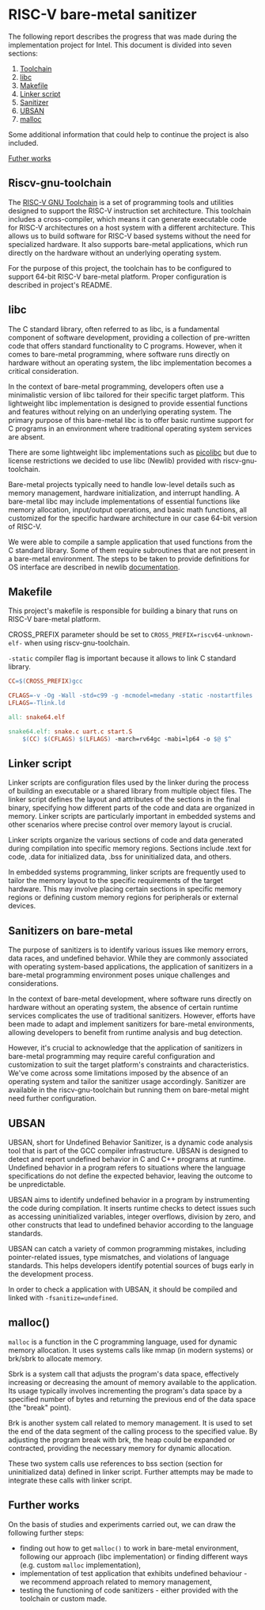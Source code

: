 # RISC-V bare-metal sanitizer

The following report describes the progress that was made during the implementation project for Intel. This document is divided into seven sections:

1. [Toolchain](#riscv-gnu-toolchain)
2. [libc](#libc)
3. [Makefile](#makefile)
4. [Linker script](#linker-script)
5. [Sanitizer](#sanitizers-on-bare-metal)
6. [UBSAN](#ubsan)
7. [malloc](#malloc)

Some additional information that could help to continue the project is also included.

[Futher works](#further-works)

## Riscv-gnu-toolchain

The [RISC-V GNU Toolchain](https://github.com/riscv-collab/riscv-gnu-toolchain) is a set of programming tools and utilities designed to support the RISC-V instruction set architecture. This toolchain includes a cross-compiler, which means it can generate executable code for RISC-V architectures on a host system with a different architecture. This allows us to build software for RISC-V based systems without the need for specialized hardware. It also supports bare-metal applications, which run directly on the hardware without an underlying operating system.

For the purpose of this project, the toolchain has to be configured to support 64-bit RISC-V bare-metal platform. Proper configuration is described in project's README.

## libc

The C standard library, often referred to as libc, is a fundamental component of software development, providing a collection of pre-written code that offers standard functionality to C programs. However, when it comes to bare-metal programming, where software runs directly on hardware without an operating system, the libc implementation becomes a critical consideration.

In the context of bare-metal programming, developers often use a minimalistic version of libc tailored for their specific target platform. This lightweight libc implementation is designed to provide essential functions and features without relying on an underlying operating system. The primary purpose of this bare-metal libc is to offer basic runtime support for C programs in an environment where traditional operating system services are absent.

There are some lightweight libc implementations such as [picolibc](https://github.com/picolibc/picolibc) but due to license restrictions we decided to use libc (Newlib) provided with riscv-gnu-toolchain.

Bare-metal projects typically need to handle low-level details such as memory management, hardware initialization, and interrupt handling. A bare-metal libc may include implementations of essential functions like memory allocation, input/output operations, and basic math functions, all customized for the specific hardware architecture in our case 64-bit version of RISC-V.

We were able to compile a sample application that used functions from the C standard library. Some of them require subroutines that are not present in a bare-metal environment. The steps to be taken to provide definitions for OS interface are described in newlib [documentation](https://sourceware.org/newlib/).

## Makefile

This project's makefile is responsible for building a binary that runs on RISC-V bare-metal platform.

CROSS_PREFIX parameter should be set to `CROSS_PREFIX=riscv64-unknown-elf-` when using riscv-gnu-toolchain.

`-static` compiler flag is important because it allows to link C standard library.

```Makefile
CC=$(CROSS_PREFIX)gcc

CFLAGS=-v -Og -Wall -std=c99 -g -mcmodel=medany -static -nostartfiles
LFLAGS=-Tlink.ld

all: snake64.elf

snake64.elf: snake.c uart.c start.S
    $(CC) $(CFLAGS) $(LFLAGS) -march=rv64gc -mabi=lp64 -o $@ $^ 
```

## Linker script

Linker scripts are configuration files used by the linker during the process of building an executable or a shared library from multiple object files. The linker script defines the layout and attributes of the sections in the final binary, specifying how different parts of the code and data are organized in memory. Linker scripts are particularly important in embedded systems and other scenarios where precise control over memory layout is crucial.

Linker scripts organize the various sections of code and data generated during compilation into specific memory regions. Sections include .text for code, .data for initialized data, .bss for uninitialized data, and others.

In embedded systems programming, linker scripts are frequently used to tailor the memory layout to the specific requirements of the target hardware. This may involve placing certain sections in specific memory regions or defining custom memory regions for peripherals or external devices.

## Sanitizers on bare-metal

The purpose of sanitizers is to identify various issues like memory errors, data races, and undefined behavior. While they are commonly associated with operating system-based applications, the application of sanitizers in a bare-metal programming environment poses unique challenges and considerations.

In the context of bare-metal development, where software runs directly on hardware without an operating system, the absence of certain runtime services complicates the use of traditional sanitizers. However, efforts have been made to adapt and implement sanitizers for bare-metal environments, allowing developers to benefit from runtime analysis and bug detection.

However, it's crucial to acknowledge that the application of sanitizers in bare-metal programming may require careful configuration and customization to suit the target platform's constraints and characteristics. We've come across some limitations imposed by the absence of an operating system and tailor the sanitizer usage accordingly. Sanitizer are available in the riscv-gnu-toolchain but running them on bare-metal might need further configuration.

## UBSAN

UBSAN, short for Undefined Behavior Sanitizer, is a dynamic code analysis tool that is part of the GCC compiler infrastructure. UBSAN is designed to detect and report undefined behavior in C and C++ programs at runtime. Undefined behavior in a program refers to situations where the language specifications do not define the expected behavior, leaving the outcome to be unpredictable.

UBSAN aims to identify undefined behavior in a program by instrumenting the code during compilation. It inserts runtime checks to detect issues such as accessing uninitialized variables, integer overflows, division by zero, and other constructs that lead to undefined behavior according to the language standards.

UBSAN can catch a variety of common programming mistakes, including pointer-related issues, type mismatches, and violations of language standards. This helps developers identify potential sources of bugs early in the development process.

In order to check a application with UBSAN, it should be compiled and linked with `-fsanitize=undefined`.

## malloc()

`malloc` is a function in the C programming language, used for dynamic memory allocation. It uses systems calls like mmap (in modern systems) or brk/sbrk to allocate memory.

Sbrk is a system call that adjusts the program's data space, effectively increasing or decreasing the amount of memory available to the application. Its usage typically involves incrementing the program's data space by a specified number of bytes and returning the previous end of the data space (the "break" point).

Brk is another system call related to memory management. It is used to set the end of the data segment of the calling process to the specified value. By adjusting the program break with brk, the heap could be expanded or contracted, providing the necessary memory for dynamic allocation.

These two system calls use references to bss section (section for uninitialized data) defined in linker script. Further attempts may be made to integrate these calls with linker script.

## Further works

On the basis of studies and experiments carried out, we can draw the following further steps:

* finding out how to get `malloc()` to work in bare-metal environment, following our approach (libc implementation) or finding different ways (e.g. custom `malloc` implementation),
* implementation of test application that exhibits undefined behaviour - we recommend approach related to memory management,
* testing the functioning of code sanitizers - either provided with the toolchain or custom made.
